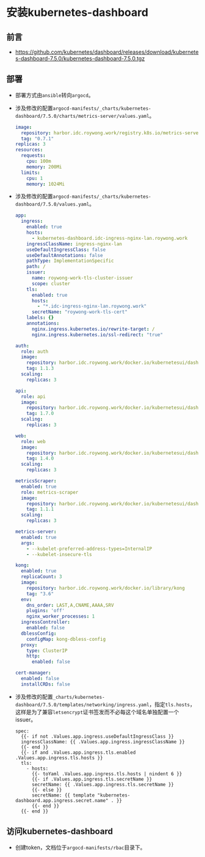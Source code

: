 # 安装kubernetes-dashboard

## 前言
- https://github.com/kubernetes/dashboard/releases/download/kubernetes-dashboard-7.5.0/kubernetes-dashboard-7.5.0.tgz

## 部署
- 部署方式由`ansible`转向`argocd`。

- 涉及修改的配置`argocd-manifests/_charts/kubernetes-dashboard/7.5.0/charts/metrics-server/values.yaml`。
  ```yaml
  image:
    repository: harbor.idc.roywong.work/registry.k8s.io/metrics-server/metrics-server
    tag: "0.7.1"
  replicas: 3
  resources:
    requests:
      cpu: 100m
      memory: 200Mi
    limits:
      cpu: 1
      memory: 1024Mi
  ```

- 涉及修改的配置`argocd-manifests/_charts/kubernetes-dashboard/7.5.0/values.yaml`。
  ```yaml
  app:
    ingress:
      enabled: true
      hosts:
        - kubernetes-dashboard.idc-ingress-nginx-lan.roywong.work
      ingressClassName: ingress-nginx-lan
      useDefaultIngressClass: false
      useDefaultAnnotations: false
      pathType: ImplementationSpecific
      path: /
      issuer:
        name: roywong-work-tls-cluster-issuer
        scope: cluster
      tls:
        enabled: true
        hosts:
          - "*.idc-ingress-nginx-lan.roywong.work"
        secretName: "roywong-work-tls-cert"
      labels: {}
      annotations:
        nginx.ingress.kubernetes.io/rewrite-target: /
        nginx.ingress.kubernetes.io/ssl-redirect: "true"
  
  auth:
    role: auth
    image:
      repository: harbor.idc.roywong.work/docker.io/kubernetesui/dashboard-auth
      tag: 1.1.3
    scaling:
      replicas: 3
  
  api:
    role: api
    image:
      repository: harbor.idc.roywong.work/docker.io/kubernetesui/dashboard-api
      tag: 1.7.0
    scaling:
      replicas: 3
  
  web:
    role: web
    image:
      repository: harbor.idc.roywong.work/docker.io/kubernetesui/dashboard-web
      tag: 1.4.0
    scaling:
      replicas: 3
  
  metricsScraper:
    enabled: true
    role: metrics-scraper
    image:
      repository: harbor.idc.roywong.work/docker.io/kubernetesui/dashboard-metrics-scraper
      tag: 1.1.1
    scaling:
      replicas: 3
  
  metrics-server:
    enabled: true
    args:
      - --kubelet-preferred-address-types=InternalIP
      - --kubelet-insecure-tls
  
  kong:
    enabled: true
    replicaCount: 3
    image:
      repository: harbor.idc.roywong.work/docker.io/library/kong
      tag: "3.6"
    env:
      dns_order: LAST,A,CNAME,AAAA,SRV
      plugins: 'off'
      nginx_worker_processes: 1
    ingressController:
      enabled: false
    dblessConfig:
      configMap: kong-dbless-config
    proxy:
      type: ClusterIP
      http:
        enabled: false
  
  cert-manager:
    enabled: false
    installCRDs: false
  ```

- 涉及修改的配置`_charts/kubernetes-dashboard/7.5.0/templates/networking/ingress.yaml`，指定`tls.hosts`，这样是为了兼容`letsencrypt`证书签发而不必每这个域名单独配置一个issuer。
  ```
  spec:
    {{- if not .Values.app.ingress.useDefaultIngressClass }}
    ingressClassName: {{ .Values.app.ingress.ingressClassName }}
    {{- end }}
    {{- if and .Values.app.ingress.tls.enabled .Values.app.ingress.tls.hosts }}
    tls:
      - hosts:
        {{- toYaml .Values.app.ingress.tls.hosts | nindent 6 }}
        {{- if .Values.app.ingress.tls.secretName }}
        secretName: {{ .Values.app.ingress.tls.secretName }}
        {{- else }}
        secretName: {{ template "kubernetes-dashboard.app.ingress.secret.name" . }}
        {{- end }}
    {{- end }}
  ```

## 访问kubernetes-dashboard
- 创建token，文档位于`argocd-manifests/rbac`目录下。